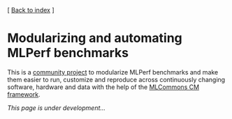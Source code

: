 [ [Back to index](README.md) ]

# Modularizing and automating MLPerf benchmarks

This is a [community project](../mlperf-education-workgroup.md) 
to modularize MLPerf benchmarks and make them easier to run, customize and reproduce 
across continuously changing software, hardware and data
with the help of the [MLCommons CM framework](../README.md).

*This page is under development...*
